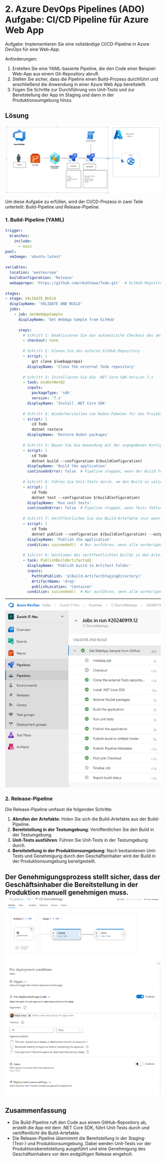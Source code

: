 # 2. Azure DevOps Pipelines (ADO) Aufgabe: CI/CD Pipeline für Azure Web App
Aufgabe: Implementieren Sie eine vollständige CI/CD-Pipeline in Azure DevOps für eine Web-App.


Anforderungen:
1. Erstellen Sie eine YAML-basierte Pipeline, die den Code einer Beispiel-Web-App aus einem Git-Repository abruft.
2. Stellen Sie sicher, dass die Pipeline einen Build-Prozess durchführt und anschließend die Anwendung in einer Azure Web App bereitstellt.
3. Fügen Sie Schritte zur Durchführung von Unit-Tests und zur Bereitstellung der App im Staging und dann in der Produktionsumgebung hinzu.


## Lösung

![Architecture](../Q2/img/q2_3_1.png)

Um diese Aufgabe zu erfüllen, wird der CI/CD-Prozess in zwei Teile unterteilt: Build-Pipeline und Release-Pipeline.

### 1. Build-Pipeline (YAML)

```yaml
trigger: 
  branches:
    include:
      - main
pool:
  vmImage: 'ubuntu-latest'

variables:
  location: 'westeurope'  
  buildConfiguration: 'Release' 
  webapprepo: 'https://github.com/nkathawa/Todo.git'  # GitHub-Repository-URL für die Demo-Web-App

stages:
- stage: VALIDATE_BUILD
  displayName: 'VALIDATE AND BUILD'
  jobs:
    - job: GetWebAppSample
      displayName: 'Get WebApp Sample from GitHub'

      steps:
        # Schritt 1: Deaktivieren Sie das automatische Checkout des aktuellen Azure DevOps-Repositorys
        - checkout: none

        # Schritt 2: Klonen Sie das externe GitHub-Repository
        - script: |
            git clone $(webapprepo)
          displayName: 'Clone the external Todo repository'

        # Schritt 3: Installieren Sie die .NET Core SDK-Version 7.x
        - task: UseDotNet@2
          inputs:
            packageType: 'sdk'
            version: '7.x'
          displayName: 'Install .NET Core SDK'

        # Schritt 4: Wiederherstellen von NuGet-Paketen für das Projekt
        - script: |
            cd Todo
            dotnet restore
          displayName: 'Restore NuGet packages'

        # Schritt 5: Bauen Sie die Anwendung mit der angegebenen Konfiguration
        - script: |
            cd Todo
            dotnet build --configuration $(buildConfiguration)
          displayName: 'Build the application'
          continueOnError: false  # Pipeline stoppen, wenn der Build fehlschlägt

        # Schritt 6: Führen Sie Unit-Tests durch, um den Build zu validieren
        - script: |
            cd Todo
            dotnet test --configuration $(buildConfiguration)
          displayName: 'Run unit tests'
          continueOnError: false  # Pipeline stoppen, wenn Tests fehlschlagen

        # Schritt 7: Veröffentlichen Sie die Build-Artefakte (nur wenn Tests und Build erfolgreich sind)
        - script: |
            cd Todo
            dotnet publish --configuration $(buildConfiguration) --output $(Build.ArtifactStagingDirectory)
          displayName: 'Publish the application'
          condition: succeeded()  # Nur ausführen, wenn alle vorherigen Schritte erfolgreich sind

        # Schritt 8: Hochladen des veröffentlichten Builds in den Artefakt-Ordner
        - task: PublishBuildArtifacts@1
          displayName: 'Publish build to Artifact Folder'
          inputs:
            PathtoPublish: '$(Build.ArtifactStagingDirectory)'  
            ArtifactName: 'drop'  
            publishLocation: 'Container'
          condition: succeeded()  # Nur ausführen, wenn alle vorherigen Schritte erfolgreich sind
```
![Build Steps](../Q2/img/q2_2.png)


### 2. Release-Pipeline

Die Release-Pipeline umfasst die folgenden Schritte:

1. **Abrufen der Artefakte**: Holen Sie sich die Build-Artefakte aus der Build-Pipeline.
2. **Bereitstellung in der Testumgebung**: Veröffentlichen Sie den Build in der Testumgebung.
3. **Unit-Tests ausführen**: Führen Sie Unit-Tests in der Testumgebung durch.
4. **Bereitstellung in der Produktionsumgebung**: Nach bestandenen Unit-Tests und Genehmigung durch den Geschäftsinhaber wird der Build in der Produktionsumgebung bereitgestellt.

Der Genehmigungsprozess stellt sicher, dass der Geschäftsinhaber die Bereitstellung in der Produktion manuell genehmigen muss.
![Build Steps](../Q2/img/q2_4.png)
![Build Steps](../Q2/img/q2_5.png)
---

## Zusammenfassung

- Die Build-Pipeline ruft den Code aus einem GitHub-Repository ab, erstellt die App mit dem .NET Core SDK, führt Unit-Tests durch und veröffentlicht die Build-Artefakte.
- Die Release-Pipeline übernimmt die Bereitstellung in der Staging- (Test-) und Produktionsumgebung. Dabei werden Unit-Tests vor der Produktionsbereitstellung ausgeführt und eine Genehmigung des Geschäftsinhabers vor dem endgültigen Release eingeholt.